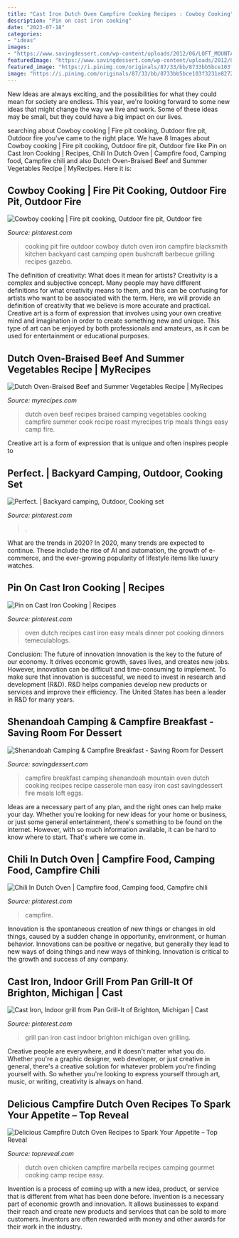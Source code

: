 ```yaml
---
title: "Cast Iron Dutch Oven Campfire Cooking Recipes : Cowboy Cooking"
description: "Pin on cast iron cooking"
date: "2023-07-18"
categories:
- "ideas"
images:
- "https://www.savingdessert.com/wp-content/uploads/2012/06/LOFT_MOUNTAIN_-41.jpg"
featuredImage: "https://www.savingdessert.com/wp-content/uploads/2012/06/LOFT_MOUNTAIN_-41.jpg"
featured_image: "https://i.pinimg.com/originals/87/33/bb/8733bb5bce103f3231e827285714bb02.jpg"
image: "https://i.pinimg.com/originals/87/33/bb/8733bb5bce103f3231e827285714bb02.jpg"
---
```



New Ideas are always exciting, and the possibilities for what they could mean for society are endless. This year, we're looking forward to some new ideas that might change the way we live and work. Some of these ideas may be small, but they could have a big impact on our lives.

	

		
searching about Cowboy cooking | Fire pit cooking, Outdoor fire pit, Outdoor fire you've came to the right place. We have 8 Images about Cowboy cooking | Fire pit cooking, Outdoor fire pit, Outdoor fire like Pin on Cast Iron Cooking | Recipes, Chili In Dutch Oven | Campfire food, Camping food, Campfire chili and also Dutch Oven-Braised Beef and Summer Vegetables Recipe | MyRecipes. Here it is:
		
    
## Cowboy Cooking | Fire Pit Cooking, Outdoor Fire Pit, Outdoor Fire

<img loading=lazy src="https://i.pinimg.com/originals/81/7e/b0/817eb07906cbbdf782d9732563e2a2e8.jpg" onerror="this.onerror=null;this.src='https://tse4.mm.bing.net/th?id=OIP.m2XeQj0S82JAzF55TVIOZAHaFj&amp;pid=15.1';" alt="Cowboy cooking | Fire pit cooking, Outdoor fire pit, Outdoor fire">

_Source: pinterest.com_

>cooking pit fire outdoor cowboy dutch oven iron campfire blacksmith kitchen backyard cast camping open bushcraft barbecue grilling recipes gazebo. 

	

The definition of creativity: What does it mean for artists?
Creativity is a complex and subjective concept. Many people may have different definitions for what creativity means to them, and this can be confusing for artists who want to be associated with the term. Here, we will provide an definition of creativity that we believe is more accurate and practical. Creative art is a form of expression that involves using your own creative mind and imagination in order to create something new and unique. This type of art can be enjoyed by both professionals and amateurs, as it can be used for entertainment or educational purposes.

    
## Dutch Oven-Braised Beef And Summer Vegetables Recipe | MyRecipes

<img loading=lazy src="http://cdn-image.myrecipes.com/sites/default/files/styles/300x300/public/image/recipes/su/11/08/dutch-oven-braised-beef-su-x.jpg?itok=uBfEmApg" onerror="this.onerror=null;this.src='https://tse1.mm.bing.net/th?id=OIP.24LFCcVGFVcQcYX2mmLbogAAAA&amp;pid=15.1';" alt="Dutch Oven-Braised Beef and Summer Vegetables Recipe | MyRecipes">

_Source: myrecipes.com_

>dutch oven beef recipes braised camping vegetables cooking campfire summer cook recipe roast myrecipes trip meals things easy camp fire. 

	

Creative art is a form of expression that is unique and often inspires people to

    
## Perfect. | Backyard Camping, Outdoor, Cooking Set

<img loading=lazy src="https://i.pinimg.com/736x/d0/6a/61/d06a610c04c74c972d87e76f93908713--iron.jpg" onerror="this.onerror=null;this.src='https://tse3.mm.bing.net/th?id=OIP.Lryf78PUhUsTHkIyOLakDAHaE_&amp;pid=15.1';" alt="Perfect. | Backyard camping, Outdoor, Cooking set">

_Source: pinterest.com_

>. 

	

What are the trends in 2020?
In 2020, many trends are expected to continue. These include the rise of AI and automation, the growth of e-commerce, and the ever-growing popularity of lifestyle items like luxury watches.

    
## Pin On Cast Iron Cooking | Recipes

<img loading=lazy src="https://i.pinimg.com/originals/a5/ef/9c/a5ef9c0c4defebe7e51fb48e8ba46ece.jpg" onerror="this.onerror=null;this.src='https://tse3.mm.bing.net/th?id=OIP.kAWlCl6KEq8gMBwNiYeibwHaLH&amp;pid=15.1';" alt="Pin on Cast Iron Cooking | Recipes">

_Source: pinterest.com_

>oven dutch recipes cast iron easy meals dinner pot cooking dinners temeculablogs. 

	

Conclusion: The future of innovation
Innovation is the key to the future of our economy. It drives economic growth, saves lives, and creates new jobs. However, innovation can be difficult and time-consuming to implement. To make sure that innovation is successful, we need to invest in research and development (R&D). R&D helps companies develop new products or services and improve their efficiency.
The United States has been a leader in R&D for many years.

    
## Shenandoah Camping &amp; Campfire Breakfast - Saving Room For Dessert

<img loading=lazy src="https://www.savingdessert.com/wp-content/uploads/2012/06/LOFT_MOUNTAIN_-41.jpg" onerror="this.onerror=null;this.src='https://tse4.mm.bing.net/th?id=OIP.4_ie22znmJSAEu7naHFxGQHaFh&amp;pid=15.1';" alt="Shenandoah Camping &amp; Campfire Breakfast - Saving Room for Dessert">

_Source: savingdessert.com_

>campfire breakfast camping shenandoah mountain oven dutch cooking recipes recipe casserole man easy iron cast savingdessert fire meals loft eggs. 

	

Ideas are a necessary part of any plan, and the right ones can help make your day. Whether you're looking for new ideas for your home or business, or just some general entertainment, there's something to be found on the internet. However, with so much information available, it can be hard to know where to start. That's where we come in.

    
## Chili In Dutch Oven | Campfire Food, Camping Food, Campfire Chili

<img loading=lazy src="https://i.pinimg.com/originals/e4/f9/64/e4f96433b1988046b83ddfdde7682eb1.png" onerror="this.onerror=null;this.src='https://tse4.mm.bing.net/th?id=OIP.wold9BjEFtZbsTk8C3ykHgHaFh&amp;pid=15.1';" alt="Chili In Dutch Oven | Campfire food, Camping food, Campfire chili">

_Source: pinterest.com_

>campfire. 

	

Innovation is the spontaneous creation of new things or changes in old things, caused by a sudden change in opportunity, environment, or human behavior. Innovations can be positive or negative, but generally they lead to new ways of doing things and new ways of thinking. Innovation is critical to the growth and success of any company.

    
## Cast Iron, Indoor Grill From Pan Grill-It Of Brighton, Michigan | Cast

<img loading=lazy src="https://i.pinimg.com/originals/87/33/bb/8733bb5bce103f3231e827285714bb02.jpg" onerror="this.onerror=null;this.src='https://tse4.mm.bing.net/th?id=OIP.4rwLfrFpo_LSMzEPNdVnkgHaJ6&amp;pid=15.1';" alt="Cast Iron, Indoor grill from Pan Grill-It of Brighton, Michigan | Cast">

_Source: pinterest.com_

>grill pan iron cast indoor brighton michigan oven grilling. 

	

Creative people are everywhere, and it doesn't matter what you do. Whether you're a graphic designer, web developer, or just creative in general, there's a creative solution for whatever problem you're finding yourself with. So whether you're looking to express yourself through art, music, or writing, creativity is always on hand.

    
## Delicious Campfire Dutch Oven Recipes To Spark Your Appetite – Top Reveal

<img loading=lazy src="https://cdn1.freshoffthegrid.com/wp-content/uploads/2016/12/Dutch-Oven-Chicken-Marbella.jpg" onerror="this.onerror=null;this.src='https://tse3.mm.bing.net/th?id=OIP.fCULxUGeoDZo_FP2KHqEjAHaE7&amp;pid=15.1';" alt="Delicious Campfire Dutch Oven Recipes to Spark Your Appetite – Top Reveal">

_Source: topreveal.com_

>dutch oven chicken campfire marbella recipes camping gourmet cooking camp recipe easy. 

	

Invention is a process of coming up with a new idea, product, or service that is different from what has been done before. Invention is a necessary part of economic growth and innovation. It allows businesses to expand their reach and create new products and services that can be sold to more customers. Inventors are often rewarded with money and other awards for their work in the industry.

